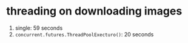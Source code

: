 # threading on downloading images

1. single: 59 seconds
2. `concurrent.futures.ThreadPoolExecturo()`: 20 seconds